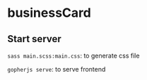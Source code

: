 # businessCard

## Start server
`sass main.scss:main.css`: to generate css file

`gopherjs serve`: to serve frontend